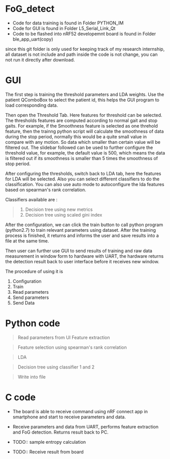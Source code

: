 # FoG_detect

* Code for data training is found in Folder PYTHON_IM
* Code for GUI is found in Folder L5_Serial_Link_Qt
* Code to be flashed into nRF52 developemnt board is found in Folder ble_app_uart(copy)

since this git folder is only used for keeping track of my research internship, all dataset is not include and path inside the code is not change, you can not run it directly after download.

# GUI

The first step is training the threshold parameters and LDA weights. Use the patient QComboBox to select the patient id, this helps the GUI program to load corresponding data.

Then open the Threshold Tab. Here features for threshold can be selected. The thresholds features are computed according to normal gait and stop gaits. For example, if the Smoothness feature is selected as one threhold feature, then the trainng python script will calculate the smoothness of data during the stop period, normally this would be a quite small value in compare with any motion. So data which smaller than certain value will be filtered out. The slidebar followed can be used to further configure the threshold value, for example, the default value is 500, which means the data is filtered out if its smoothness is smaller than 5 times the smoothness of stop period.

After configuring the thresholds, switch back to LDA tab, here the features for LDA will be selected. Also you can select different classifiers to do the classification. You can also use auto mode to autoconfigure the lda features based on spearman's rank correlation.

Classifiers available are :
> 1. Decision tree using new metrics 
> 2. Decision tree using scaled gini index

After the configuration, we can click the train button to call python program (python2.7) to train relevant parameters using dataset. After the training process is finished, it returns and informs the user and save results into a file at the same time. 
   
Then user can further use GUI to send results of training and raw data measurement in window form to hardware with UART, the hardware returns the detection result back to user interface before it receives new window.

The procedure of using it is 
1. Configuration
2. Train
3. Read parameters
4. Send parameters
5. Send Data

# Python code

> Read parameters from UI
> Feature extraction

> Feature selection using spearman's rank correlation

> LDA 

> Decision tree using classifier 1 and 2

> Write into file

# C code

* The board is able to receive command using nRF connect app in smartphone and start to receive parameters and data.
* Receive parameters and data from UART, performs feature extraction and FoG detection. Returns result back to PC.

* TODO:: sample entropy calculation
* TODO:: Receive result from board 